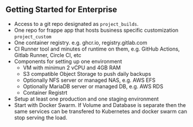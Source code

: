 ## Getting Started for Enterprise

- Access to a git repo designated as `project_builds`.
- One repo for frappe app that hosts business specific customization `project_custom`
- One container registry. e.g. ghcr.io, registry.gitlab.com
- CI Runner tool and minutes of runtime on them, e.g. GitHub Actions, Gitlab Runner, Circle CI, etc
- Components for setting up one environment
    - VM with minimun 2 vCPU and 4GB RAM
    - S3 compatible Object Storage to push daily backups
    - Optionally NFS server or managed NAS, e.g. AWS EFS
    - Optionally MariaDB server or managed DB, e.g. AWS RDS
    - Container Registrt
- Setup at least one production and one staging environment
- Start with Docker Swarm. If Volume and Database is separate then the same services can be transfered to Kubernetes and docker swarm can stop serving the load.
